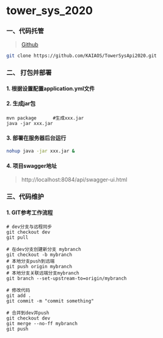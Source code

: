 # tower_sys_2020

### 一、代码托管

> [Github](https://github.com/KAIAOS/TowerSysApi2020)

```bash
git clone https://github.com/KAIAOS/TowerSysApi2020.git
```

### 二、 打包并部署

#### 1. 根据设置配置application.yml文件

#### 2. 生成jar包

```shell script
mvn package      #生成xxx.jar
java -jar xxx.jar
```

#### 3. 部署在服务器后台运行

```bash
nohup java -jar xxx.jar &
```

#### 4. 项目swagger地址

> http://localhost:8084/api/swagger-ui.html

### 三、代码维护
#### 1. GIT参考工作流程 
```git
# dev分支与远程同步
git checkout dev
git pull

# 在dev分支创建新分支 mybranch                
git checkout -b mybranch    
# 本地分支push到远端 
git push origin mybranch
# 本地分支关联远端分支mybranch
git branch --set-upstream-to=origin/mybranch

# 修改代码
git add .
git commit -m "commit something"

# 合并到dev并push
git checkout dev
git merge --no-ff mybranch
git push
```